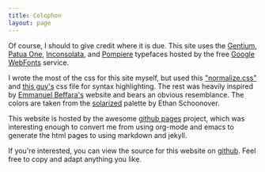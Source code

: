 ```yaml
---
title: Colophon
layout: page
---
```


Of course, I should to give credit where it is due.  This site uses
the [Gentium](http://www.google.com/webfonts/specimen/Gentium+Basic),
[Patua One](http://www.google.com/webfonts/specimen/Patua+One),
[Inconsolata](http://www.google.com/webfonts/specimen/Inconsolata),
and [Pompiere](http://www.google.com/webfonts/specimen/Pompiere)
typefaces hosted by the free [Google
WebFonts](http://www.google.com/webfonts#HomePlace:home) service.

I wrote the most of the css for this site myself, but used this
["normalize.css"](http://necolas.github.io/normalize.css/) and [this
guy's](http://alexpeattie.com/blog/github-style-syntax-highlighting-with-pygments/)
css file for syntax highlighting.  The rest was heavily inspired by
[Emmanuel Beffara's](http://iml.univ-mrs.fr/~beffara/) website and
bears an obvious resemblance.  The colors are taken from the
[solarized](http://ethanschoonover.com/solarized) palette by Ethan
Schoonover.

This website is hosted by the awesome [github
pages](https://pages.github.com/) project, which was interesting
enough to convert me from using org-mode and emacs to generate the
html pages to using markdown and jekyll.

If you're interested, you can view the source for this website on
[github](https://github.com/mkmcc/mkmcc.github.io).  Feel free to copy
and adapt anything you like.
